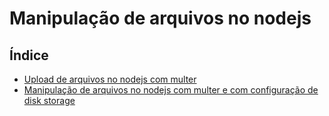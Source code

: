 # Manipulação de arquivos no nodejs

## Índice

- [Upload de arquivos no nodejs com multer](https://github.com/Dirack/Estudos/tree/master/nodejs/mod7_upload_arquivos/basico_multer#upload-de-arquivos-no-nodejs-com-multer)
- [Manipulação de arquivos no nodejs com multer e com configuração de disk storage](https://github.com/Dirack/Estudos/tree/master/nodejs/mod7_upload_arquivos/storage#manipula%C3%A7%C3%A3o-de-arquivos-no-nodejs-com-multer-e-com-configura%C3%A7%C3%A3o-de-disk-storage)
